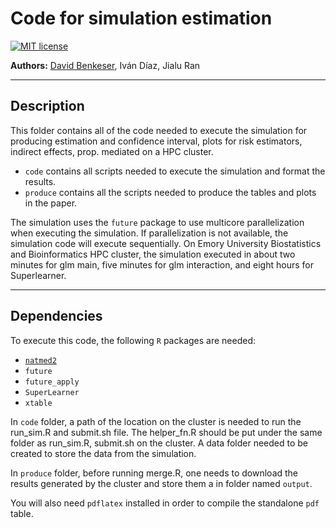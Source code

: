 # Code for simulation estimation

[![MIT license](http://img.shields.io/badge/license-MIT-brightgreen.svg)](http://opensource.org/licenses/MIT)

**Authors:** [David
Benkeser](https://davidbphd.com), Iván Díaz, Jialu Ran

-----

## Description

This folder contains all of the code needed to execute the simulation for producing estimation and confidence interval, plots for risk estimators, indirect effects, prop. mediated on a HPC cluster.
- `code` contains all scripts needed to execute the simulation and format the results. 
- `produce` contains all the scripts needed to produce the tables and plots in the paper.

The simulation uses the `future` package to use multicore parallelization when executing the simulation. If parallelization is not available, the simulation code will execute sequentially. On Emory University Biostatistics and Bioinformatics HPC cluster, the simulation executed in about two minutes for glm main, 
five minutes for glm interaction, and eight hours for Superlearner.

-----

## Dependencies

To execute this code, the following `R` packages are needed:
- [`natmed2`](https://github.com/benkeser/natmed2)
- `future`
- `future_apply`
- `SuperLearner`
- `xtable`

In `code` folder, a path of the location on the cluster is needed to run the run_sim.R and submit.sh file. The helper_fn.R should be put under the same folder as run_sim.R, submit.sh on the cluster. A data folder needed to be created to store the data from the simulation.

In `produce` folder, before running merge.R, one needs to download the results generated by the cluster and store them a in folder named `output`.

You will also need `pdflatex` installed in order to compile the standalone `pdf` table.
